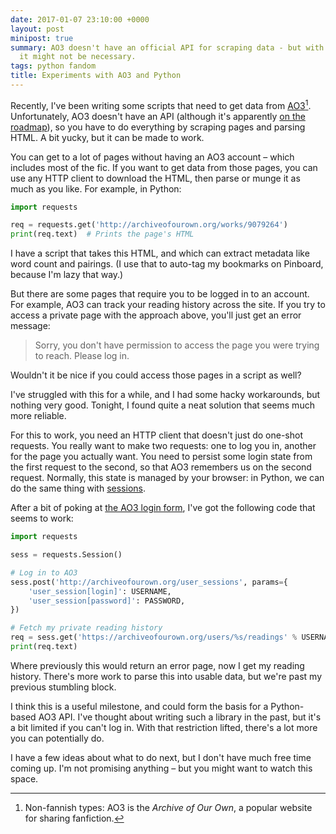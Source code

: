```yaml
---
date: 2017-01-07 23:10:00 +0000
layout: post
minipost: true
summary: AO3 doesn't have an official API for scraping data - but with a bit of Python,
  it might not be necessary.
tags: python fandom
title: Experiments with AO3 and Python
---
```


Recently, I've been writing some scripts that need to get data from [AO3][ao3][^1].
Unfortunately, AO3 doesn't have an API (although it's apparently [on the roadmap][roadmap]), so you have to do everything by scraping pages and parsing HTML.
A bit yucky, but it can be made to work.

You can get to a lot of pages without having an AO3 account &ndash; which includes most of the fic.
If you want to get data from those pages, you can use any HTTP client to download the HTML, then parse or munge it as much as you like.
For example, in Python:

```python
import requests

req = requests.get('http://archiveofourown.org/works/9079264')
print(req.text)  # Prints the page's HTML
```

I have a script that takes this HTML, and which can extract metadata like word count and pairings.
(I use that to auto-tag my bookmarks on Pinboard, because I'm lazy that way.)

But there are some pages that require you to be logged in to an account.
For example, AO3 can track your reading history across the site.
If you try to access a private page with the approach above, you'll just get an error message:

<blockquote class="ao3_error">Sorry, you don't have permission to access the page you were trying to reach. Please log in.</blockquote>

Wouldn't it be nice if you could access those pages in a script as well?

I've struggled with this for a while, and I had some hacky workarounds, but nothing very good.
Tonight, I found quite a neat solution that seems much more reliable.

For this to work, you need an HTTP client that doesn't just do one-shot requests.
You really want to make two requests: one to log you in, another for the page you actually want.
You need to persist some login state from the first request to the second, so that AO3 remembers us on the second request.
Normally, this state is managed by your browser: in Python, we can do the same thing with [sessions][session].

After a bit of poking at [the AO3 login form][login], I've got the following code that seems to work:

```python
import requests

sess = requests.Session()

# Log in to AO3
sess.post('http://archiveofourown.org/user_sessions', params={
    'user_session[login]': USERNAME,
    'user_session[password]': PASSWORD,
})

# Fetch my private reading history
req = sess.get('https://archiveofourown.org/users/%s/readings' % USERNAME)
print(req.text)
```

Where previously this would return an error page, now I get my reading history.
There's more work to parse this into usable data, but we're past my previous stumbling block.

I think this is a useful milestone, and could form the basis for a Python-based AO3 API.
I've thought about writing such a library in the past, but it's a bit limited if you can't log in.
With that restriction lifted, there's a lot more you can potentially do.

I have a few ideas about what to do next, but I don't have much free time coming up.
I'm not promising anything &ndash; but you might want to watch this space.

[ao3]: https://archiveofourown.org
[roadmap]: http://archiveofourown.org/admin_posts/295
[requests]: http://python-requests.org/
[session]: http://docs.python-requests.org/en/master/user/advanced/#session-objects
[login]: http://archiveofourown.org/login

[^1]: Non-fannish types: AO3 is the *Archive of Our Own*, a popular website for sharing fanfiction.
